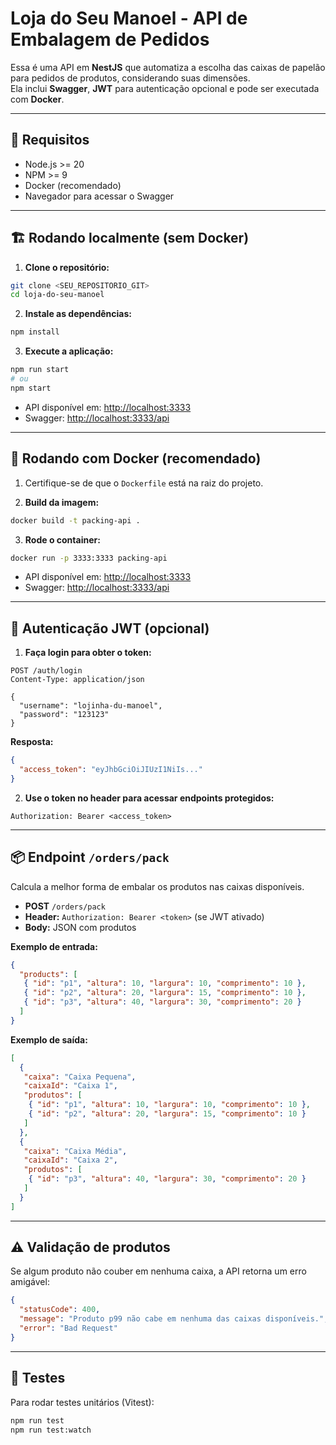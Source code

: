 # Loja do Seu Manoel - API de Embalagem de Pedidos
Essa é uma API em **NestJS** que automatiza a escolha das caixas de papelão para pedidos de produtos, considerando suas dimensões.  
Ela inclui **Swagger**, **JWT** para autenticação opcional e pode ser executada com **Docker**.

---

## 🚀 Requisitos

- Node.js >= 20
- NPM >= 9
- Docker (recomendado)
- Navegador para acessar o Swagger

---

## 🏗️ Rodando localmente (sem Docker)

1. **Clone o repositório:**

  ```bash
  git clone <SEU_REPOSITORIO_GIT>
  cd loja-do-seu-manoel
  ```

2. **Instale as dependências:**

  ```bash
  npm install
  ```

3. **Execute a aplicação:**

  ```bash
  npm run start
  # ou
  npm start
  ```

  - API disponível em: [http://localhost:3333](http://localhost:3333)
  - Swagger: [http://localhost:3333/api](http://localhost:3333/api)

---

## 🐳 Rodando com Docker (recomendado)

1. Certifique-se de que o `Dockerfile` está na raiz do projeto.

2. **Build da imagem:**

  ```bash
  docker build -t packing-api .
  ```

3. **Rode o container:**

  ```bash
  docker run -p 3333:3333 packing-api
  ```

  - API disponível em: [http://localhost:3333](http://localhost:3333)
  - Swagger: [http://localhost:3333/api](http://localhost:3333/api)

---

## 🔑 Autenticação JWT (opcional)

1. **Faça login para obter o token:**

  ```
  POST /auth/login
  Content-Type: application/json

  {
    "username": "lojinha-du-manoel",
    "password": "123123"
  }
  ```

  **Resposta:**
  ```json
  {
    "access_token": "eyJhbGciOiJIUzI1NiIs..."
  }
  ```

2. **Use o token no header para acessar endpoints protegidos:**

  ```
  Authorization: Bearer <access_token>
  ```

---

## 📦 Endpoint `/orders/pack`

Calcula a melhor forma de embalar os produtos nas caixas disponíveis.

- **POST** `/orders/pack`
- **Header:** `Authorization: Bearer <token>` (se JWT ativado)
- **Body:** JSON com produtos

**Exemplo de entrada:**
```json
{
  "products": [
   { "id": "p1", "altura": 10, "largura": 10, "comprimento": 10 },
   { "id": "p2", "altura": 20, "largura": 15, "comprimento": 10 },
   { "id": "p3", "altura": 40, "largura": 30, "comprimento": 20 }
  ]
}
```

**Exemplo de saída:**
```json
[
  {
   "caixa": "Caixa Pequena",
   "caixaId": "Caixa 1",
   "produtos": [
    { "id": "p1", "altura": 10, "largura": 10, "comprimento": 10 },
    { "id": "p2", "altura": 20, "largura": 15, "comprimento": 10 }
   ]
  },
  {
   "caixa": "Caixa Média",
   "caixaId": "Caixa 2",
   "produtos": [
    { "id": "p3", "altura": 40, "largura": 30, "comprimento": 20 }
   ]
  }
]
```

---

## ⚠️ Validação de produtos

Se algum produto não couber em nenhuma caixa, a API retorna um erro amigável:

```json
{
  "statusCode": 400,
  "message": "Produto p99 não cabe em nenhuma das caixas disponíveis.",
  "error": "Bad Request"
}
```

---

## 🧪 Testes

Para rodar testes unitários (Vitest):

```bash
npm run test
npm run test:watch
```
